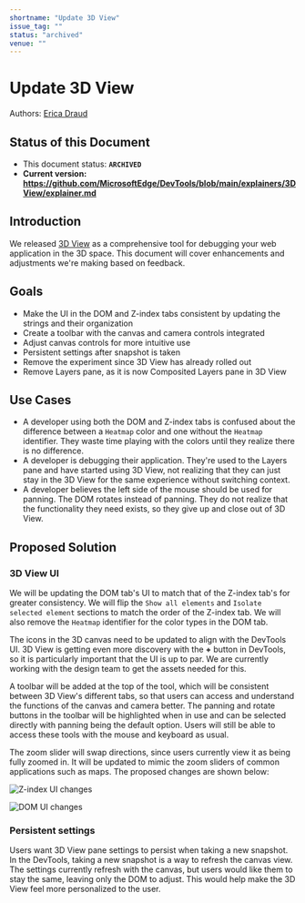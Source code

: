 ```yaml
---
shortname: "Update 3D View"
issue_tag: ""
status: "archived"
venue: ""
---
```


# Update 3D View

Authors: [Erica Draud](https://github.com/erdraud)

## Status of this Document
* This document status: **`ARCHIVED`**
* **Current version: https://github.com/MicrosoftEdge/DevTools/blob/main/explainers/3DView/explainer.md**
    
## Introduction
We released [3D View](https://docs.microsoft.com/en-us/microsoft-edge/devtools-guide-chromium/3d-view/) as a comprehensive tool for debugging your web application in the 3D space. This document will cover enhancements and adjustments we're making based on feedback.

## Goals
* Make the UI in the DOM and Z-index tabs consistent by updating the strings and their organization
* Create a toolbar with the canvas and camera controls integrated
* Adjust canvas controls for more intuitive use
* Persistent settings after snapshot is taken
* Remove the experiment since 3D View has already rolled out
* Remove Layers pane, as it is now Composited Layers pane in 3D View

## Use Cases
* A developer using both the DOM and Z-index tabs is confused about the difference between a `Heatmap` color and one without the `Heatmap` identifier. They waste time playing with the colors until they realize there is no difference.
* A developer is debugging their application. They're used to the Layers pane and have started using 3D View, not realizing that they can just stay in the 3D View for the same experience without switching context.
* A developer believes the left side of the mouse should be used for panning. The DOM rotates instead of panning. They do not realize that the functionality they need exists, so they give up and close out of 3D View.

## Proposed Solution

### 3D View UI
We will be updating the DOM tab's UI to match that of the Z-index tab's for greater consistency. We will flip the `Show all elements` and `Isolate selected element` sections to match the order of the Z-index tab. We will also remove the `Heatmap` identifier for the color types in the DOM tab.

The icons in the 3D canvas need to be updated to align with the DevTools  UI. 3D View is getting even more discovery with the **+** button in DevTools, so it is particularly important that the UI is up to par. We are currently working with the design team to get the assets needed for this.

A toolbar will be added at the top of the tool, which will be consistent between 3D View's different tabs, so that users can access and understand the functions of the canvas and camera better. The panning and rotate buttons in the toolbar will be highlighted when in use and can be selected directly with panning being the default option. Users will still be able to access these tools with the mouse and keyboard as usual. 

The zoom slider will swap directions, since users currently view it as being fully zoomed in. It will be updated to mimic the zoom sliders of common applications such as maps. The proposed changes are shown below:

![Z-index UI changes](z-index-tab.jpg)

![DOM UI changes](dom-tab.jpg)

### Persistent settings
Users want 3D View pane settings to persist when taking a new snapshot. In the DevTools, taking a new snapshot is a way to refresh the canvas view. The settings currently refresh with the canvas, but users would like them to stay the same, leaving only the DOM to adjust. This would help make the 3D View feel more personalized to the user.
